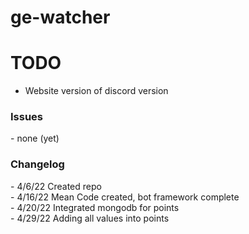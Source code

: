 # ge-watcher
<h1>TODO</h1>

- Website version of discord version

<h3>Issues</h3>
- none (yet)

<h3>Changelog</h3>
- 4/6/22 Created repo</br>
- 4/16/22 Mean Code created, bot framework complete</br>
- 4/20/22 Integrated mongodb for points</br>
- 4/29/22 Adding all values into points
